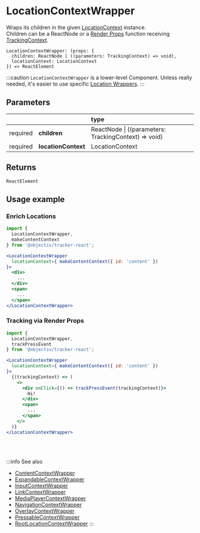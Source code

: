 # LocationContextWrapper

Wraps its children in the given [LocationContext](/taxonomy/reference/location-contexts/overview.md) instance.  
Children can be a ReactNode or a [Render Props](https://reactjs.org/docs/render-props.html#using-props-other-than-render) function receiving [TrackingContext](/tracking/react/api-reference/providers/TrackingContext.md).

```tsx
LocationContextWrapper: (props: {
  children: ReactNode | ((parameters: TrackingContext) => void),
  locationContext: LocationContext
}) => ReactElement
```

:::caution
`LocationContextWrapper` is a lower-level Component. Unless really needed, it's easier to use specific [Location Wrappers](/tracking/react/api-reference/locationWrappers/overview.md).
:::

## Parameters
|          |                     | type                                                     |
|:--------:|:--------------------|:---------------------------------------------------------|
| required | **children**        | ReactNode &vert; ((parameters: TrackingContext) => void) |
| required | **locationContext** | LocationContext                                          |

## Returns
`ReactElement`

## Usage example

### Enrich Locations

```jsx
import { 
  LocationContextWrapper, 
  makeContentContext
} from '@objectiv/tracker-react';
```

```jsx
<LocationContextWrapper 
  locationContext={ makeContentContext({ id: 'content' }) 
}>
  <div>
    ...
  </div>
  <span>
    ...
  </span>
</LocationContextWrapper>
```

### Tracking via Render Props
```jsx
import {
  LocationContextWrapper, 
  trackPressEvent
} from '@objectiv/tracker-react';
```

```jsx
<LocationContextWrapper 
  locationContext={ makeContentContext({ id: 'content' })
}>
  {(trackingContext) => (
    <>
      <div onClick={() => trackPressEvent(trackingContext)}>
        Hi!
      </div>
      <span>
        ...
      </span>
    </>
  )}
</LocationContextWrapper>
```

<br />

<br />

:::info See also
- [ContentContextWrapper](/tracking/react/api-reference/locationWrappers/ContentContextWrapper.md)
- [ExpandableContextWrapper](/tracking/react/api-reference/locationWrappers/ExpandableContextWrapper.md)
- [InputContextWrapper](/tracking/react/api-reference/locationWrappers/InputContextWrapper.md)
- [LinkContextWrapper](/tracking/react/api-reference/locationWrappers/LinkContextWrapper.md)
- [MediaPlayerContextWrapper](/tracking/react/api-reference/locationWrappers/MediaPlayerContextWrapper.md)
- [NavigationContextWrapper](/tracking/react/api-reference/locationWrappers/NavigationContextWrapper.md)
- [OverlayContextWrapper](/tracking/react/api-reference/locationWrappers/OverlayContextWrapper.md)
- [PressableContextWrapper](/tracking/react/api-reference/locationWrappers/PressableContextWrapper.md)
- [RootLocationContextWrapper](/tracking/react/api-reference/locationWrappers/RootLocationContextWrapper.md)
:::
